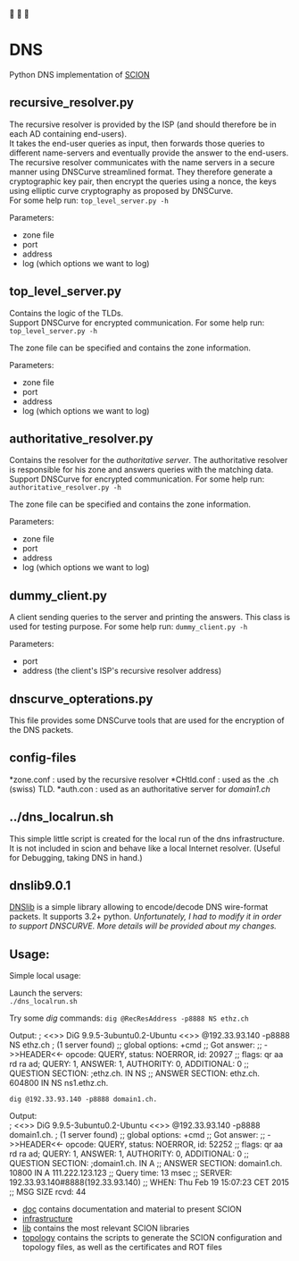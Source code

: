 :feet: :feet: :feet:

DNS
=====

Python DNS implementation of [SCION](http://www.netsec.ethz.ch/research/SCION)

recursive_resolver.py
--------------
The recursive resolver is provided by the ISP (and should therefore be in each AD containing end-users).  
It takes the end-user queries as input, then forwards those queries to different name-servers and eventually provide the answer to the end-users.
The recursive resolver communicates with the name servers in a secure manner using DNSCurve streamlined format. They therefore generate a cryptographic key pair, then encrypt the queries using a nonce, the keys using elliptic curve cryptography as proposed by DNSCurve.  
For some help run: 
	`top_level_server.py -h`

Parameters:
*	zone file
*	port
*	address
*	log (which options we want to log)

top_level_server.py
--------------
Contains the logic of the TLDs.  
Support DNSCurve for encrypted communication.
For some help run: 
	`top_level_server.py -h`

The zone file can be specified and contains the zone information.

Parameters:
*	zone file
*	port
*	address
*	log (which options we want to log)

authoritative_resolver.py
--------------

Contains the resolver for the *authoritative server*.
The authoritative resolver is responsible for his zone and answers queries
with the matching data.  
Support DNSCurve for encrypted communication.
For some help run: 
	`authoritative_resolver.py -h`

The zone file can be specified and contains the zone information.

Parameters:
*	zone file
*	port
*	address
*	log (which options we want to log)

dummy_client.py
--------------
A client sending queries to the server and printing the answers.
This class is used for testing purpose.
For some help run: 
	`dummy_client.py -h`

Parameters:
*	port
*	address (the client's ISP's recursive resolver address)

dnscurve_opterations.py
--------------
This file provides some DNSCurve tools that are used for the encryption of the DNS packets.

config-files
--------------

*zone.conf	:	used by the recursive resolver
*CHtld.conf	:	used as the .ch (swiss) TLD.
*auth.con	:	used as an authoritative server for *domain1.ch*

../dns_localrun.sh
--------------
This simple little script is created for the local run of the dns infrastructure.  
It is not included in scion and behave like a local Internet resolver. 
(Useful for Debugging, taking DNS in hand.)


dnslib9.0.1
--------------
[DNSlib](https://pypi.python.org/pypi/dnslib) is a simple library allowing to encode/decode DNS wire-format packets.
It supports 3.2+ python.
*Unfortunately, I had to modify it in order to support DNSCURVE.*
*More details will be provided about my changes.*

Usage:
------
Simple local usage:

Launch the servers:  
`./dns_localrun.sh`

Try some *dig* commands: 
`dig @RecResAddress -p8888 NS ethz.ch`

Output:
	; <<>> DiG 9.9.5-3ubuntu0.2-Ubuntu <<>> @192.33.93.140 -p8888 NS ethz.ch
	; (1 server found)
	;; global options: +cmd
	;; Got answer:
	;; ->>HEADER<<- opcode: QUERY, status: NOERROR, id: 20927
	;; flags: qr aa rd ra ad; QUERY: 1, ANSWER: 1, AUTHORITY: 0, ADDITIONAL: 0
	;; QUESTION SECTION:
	;ethz.ch.			IN	NS
	;; ANSWER SECTION:
	ethz.ch.		604800	IN	NS	ns1.ethz.ch.

`dig @192.33.93.140 -p8888 domain1.ch.`
  
Output:  
	; <<>> DiG 9.9.5-3ubuntu0.2-Ubuntu <<>> @192.33.93.140 -p8888 domain1.ch.
	; (1 server found)
	;; global options: +cmd
	;; Got answer:
	;; ->>HEADER<<- opcode: QUERY, status: NOERROR, id: 52252
	;; flags: qr aa rd ra ad; QUERY: 1, ANSWER: 1, AUTHORITY: 0, ADDITIONAL: 0
	;; QUESTION SECTION:
	;domain1.ch.			IN	A
	;; ANSWER SECTION:
	domain1.ch.		10800	IN	A	111.222.123.123
	;; Query time: 13 msec
	;; SERVER: 192.33.93.140#8888(192.33.93.140)
	;; WHEN: Thu Feb 19 15:07:23 CET 2015
	;; MSG SIZE  rcvd: 44


* [doc](https://github.com/netsec-ethz/scion/tree/master/doc) contains documentation and material to present SCION
* [infrastructure](https://github.com/netsec-ethz/scion/tree/master/infrastructure)
* [lib](https://github.com/netsec-ethz/scion/tree/master/lib) contains the most relevant SCION libraries
* [topology](https://github.com/netsec-ethz/scion/tree/servers/topology) contains the scripts to generate the SCION configuration and topology files, as well as the certificates and ROT files


